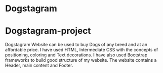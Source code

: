 # Dogstagram

# Dogstagram-project

Dogstagram  Website can be used to buy Dogs of any breed and at an affordable price. 
I have used HTML, Intermediate CSS with the concepts of positioning, coloring and Text decorations. 
I have also used Bootstrap frameworks to build good structure of my website.
The website contains a Header, main content and Footer. 
